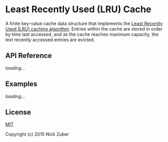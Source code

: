 # Least Recently Used (LRU) Cache

A finite key-value cache data structure that implements the [Least Recently Used (LRU) caching algorithm](https://en.wikipedia.org/wiki/Cache_algorithms). Entries within the cache are stored in order by time last accessed, and as the cache reaches maximum capacity, the lest recently accessed entries are evicted.

## API Reference

*loading...*

## Examples

*loading...*

## License
[MIT](https://opensource.org/licenses/MIT)

Copyright (c) 2015 Nick Zuber
